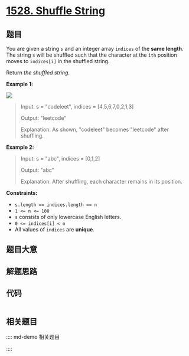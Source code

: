 # [1528. Shuffle String](https://leetcode.com/problems/shuffle-string)

## 题目

You are given a string `s` and an integer array `indices` of the **same
length**. The string `s` will be shuffled such that the character at the `ith`
position moves to `indices[i]` in the shuffled string.

Return _the shuffled string_.



**Example 1:**

![](https://assets.leetcode.com/uploads/2020/07/09/q1.jpg)

> Input: s = "codeleet", indices = [4,5,6,7,0,2,1,3]
> 
> Output: "leetcode"
> 
> Explanation: As shown, "codeleet" becomes "leetcode" after shuffling.

**Example 2:**

> Input: s = "abc", indices = [0,1,2]
> 
> Output: "abc"
> 
> Explanation: After shuffling, each character remains in its position.

**Constraints:**

  * `s.length == indices.length == n`
  * `1 <= n <= 100`
  * `s` consists of only lowercase English letters.
  * `0 <= indices[i] < n`
  * All values of `indices` are **unique**.


## 题目大意

## 解题思路

## 代码

```javascript

```

## 相关题目

:::: md-demo 相关题目

::::
